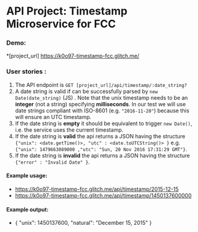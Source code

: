 
# API Project: Timestamp Microservice for FCC

### Demo:
*[project_url] https://k0o97-timestamp-fcc.glitch.me/

### User stories :

1. The API endpoint is `GET [project_url]/api/timestamp/:date_string?`
2. A date string is valid if can be successfully parsed by `new Date(date_string)` (JS) . Note that the unix timestamp needs to be an **integer** (not a string) specifying **milliseconds**. In our test we will use date strings compliant with ISO-8601 (e.g. `"2016-11-20"`) because this will ensure an UTC timestamp.
3. If the date string is **empty** it should be equivalent to trigger `new Date()`, i.e. the service uses the current timestamp.
4. If the date string is **valid** the api returns a JSON having the structure 
`{"unix": <date.getTime()>, "utc" : <date.toUTCString()> }`
e.g. `{"unix": 1479663089000 ,"utc": "Sun, 20 Nov 2016 17:31:29 GMT"}`.
5. If the date string is **invalid** the api returns a JSON having the structure `{"error" : "Invalid Date" }`.

#### Example usage:
* https://k0o97-timestamp-fcc.glitch.me/api/timestamp/2015-12-15
* https://k0o97-timestamp-fcc.glitch.me/api/timestamp/1450137600000

#### Example output:
* { "unix": 1450137600, "natural": "December 15, 2015" }
